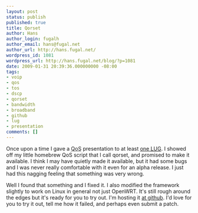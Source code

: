 ```yaml
---
layout: post
status: publish
published: true
title: Qorset
author: Hans
author_login: fugalh
author_email: hans@fugal.net
author_url: http://hans.fugal.net/
wordpress_id: 1081
wordpress_url: http://hans.fugal.net/blog/?p=1081
date: 2009-01-31 20:39:36.000000000 -08:00
tags:
- voip
- qos
- tos
- dscp
- qorset
- bandwidth
- broadband
- github
- lug
- presentation
comments: []
---
```

Once upon a time I gave a <acronym title="Quality of Service">QoS</acronym> presentation to at least <a href="http://mvlug.org">one <acronym title="Linux Users Group">LUG</acronym></a>. I showed off my little homebrew QoS script that I call qorset, and promised to make it available. I think I may have quietly made it available, but it had some bugs and I was never really comfortable with it even for an alpha release. I just had this nagging feeling that something was very wrong.

Well I found that something and I fixed it. I also modified the framework slightly to work on Linux in general not just OpenWRT. It's still rough around the edges but it's ready for you to try out. I'm hosting it <a href="http://github.com/fugalh/qorset">at github</a>. I'd love for you to try it out, tell me how it failed, and perhaps even submit a patch.
